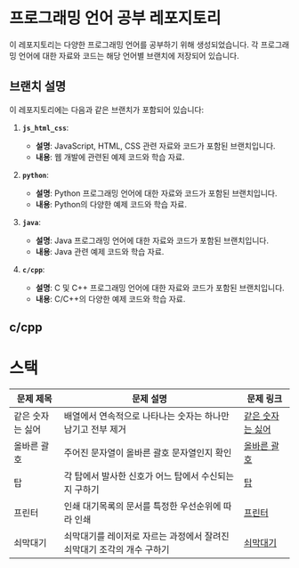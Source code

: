 # 프로그래밍 언어 공부 레포지토리

이 레포지토리는 다양한 프로그래밍 언어를 공부하기 위해 생성되었습니다. 각 프로그래밍 언어에 대한 자료와 코드는 해당 언어별 브랜치에 저장되어 있습니다.

## 브랜치 설명

이 레포지토리에는 다음과 같은 브랜치가 포함되어 있습니다:

1. **`js_html_css`**:
   - **설명**: JavaScript, HTML, CSS 관련 자료와 코드가 포함된 브랜치입니다.
   - **내용**: 웹 개발에 관련된 예제 코드와 학습 자료.

2. **`python`**:
   - **설명**: Python 프로그래밍 언어에 대한 자료와 코드가 포함된 브랜치입니다.
   - **내용**: Python의 다양한 예제 코드와 학습 자료.

3. **`java`**:
   - **설명**: Java 프로그래밍 언어에 대한 자료와 코드가 포함된 브랜치입니다.
   - **내용**: Java 관련 예제 코드와 학습 자료.

4. **`c/cpp`**:
   - **설명**: C 및 C++ 프로그래밍 언어에 대한 자료와 코드가 포함된 브랜치입니다.
   - **내용**: C/C++의 다양한 예제 코드와 학습 자료.

## c/cpp 

# 스택

| 문제 제목 | 문제 설명 | 문제 링크 |
|-----------|-----------|-----------|
| 같은 숫자는 싫어 | 배열에서 연속적으로 나타나는 숫자는 하나만 남기고 전부 제거 | [같은 숫자는 싫어](https://programmers.co.kr/learn/courses/30/lessons/12906) |
| 올바른 괄호 | 주어진 문자열이 올바른 괄호 문자열인지 확인 | [올바른 괄호](https://programmers.co.kr/learn/courses/30/lessons/12909) |
| 탑 | 각 탑에서 발사한 신호가 어느 탑에서 수신되는지 구하기 | [탑](https://programmers.co.kr/learn/courses/30/lessons/42588) |
| 프린터 | 인쇄 대기목록의 문서를 특정한 우선순위에 따라 인쇄 | [프린터](https://programmers.co.kr/learn/courses/30/lessons/42587) |
| 쇠막대기 | 쇠막대기를 레이저로 자르는 과정에서 잘려진 쇠막대기 조각의 개수 구하기 | [쇠막대기](https://programmers.co.kr/learn/courses/30/lessons/42585) |
